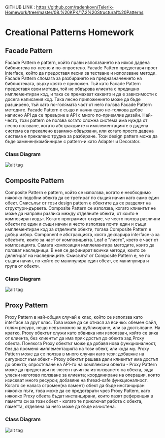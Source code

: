 GITHUB LINK : https://github.com/radenkovn/Telerik-Homework/tree/master/08.%20KPK/17.2%20Structural%20Patterns


Creational Patterns Homework
====================

Facade Pattern
---------------------

Facade Pattern е pattern, който прави използването на някоя дадена библиотека по-лесно и по-опростено. Facade Pattern предоставя прост interface, който да предоставя лесни за тестване и използване методи. Facade Pattern спомага за разбирането на предназначението на библиотеката, върху която е приложен. Тъй като Facade Pattern предоставя свои методи, той не обвързва клиента с предишно имплементиран код, и така се премахват каквито и да е зависимости с досега написания код. Така лесно приложението може да бъде разширено, тъй като по-голямата част от него ползва Facade Pattern методите. Facade Pattern е също и начин едно не-толкова добре написно API да се превърне в API с много по-приемлив дизайн. Най-често, този pattern се ползва когато сложна система има нужда от лесно ползване, когато абстракциите и имплементациите в дадена система са прекалено взаимно-обвързани, или когато просто дадена система е прекалено трудна за разбиране. Този design pattern може да бъде заменен/комбиниран с pattern-и като Adapter и Decorator.


### Class Diagram

![alt tag](http://i.imgur.com/gi7zrz3.png)


Composite Pattern
---------------------

Composite Pattern e pattern, който се използва, когато е необходимо няколко подобни обекта да се третират по същия начин като само един обект. Смисълът от този design pattern e обектите да се разделят на структури-дървета. Composite Pattern се използва, когато клиентът не може да направи разлика между отделните обекти, от които е композиран кодът. Когато програмист открие, че често ползва различни обекти по един и същи начин и често използва почти един и същи имплементиран код за отделните обекти, тогава Composite Pattern е добър избор. Component e абстракцията, която декларира interface-а за обектите, които за част от композицията. Leaf е "листо", което е част от композицията. Самата композиция имплементира методите, които да ползват наследници. В нея се дефинират всички методи, които се делегират на наследниците. Смисълът от Composite Pattern е, че по същия начин, по който се манипулира един обект, се манипулира и група от обекти.   


### Class Diagram

![alt tag](http://i.imgur.com/oG8vsa5.png)


Proxy Pattern
---------------------

Proxy Pattern в най-общия случай е клас, който се използва като interface за друг клас. Това може да се отнася за всичко: обемен файл, голям ресурс, нещо невъзможно за дубликиране, или за достъпване. На кратко, Proxy обектът служи като обвивка или използвач, който се вика от клиента, без клиентът да има пряк достъп до обекта зад Proxy обекта. Понякога Proxy обектът може да добавя нова функционалност, без да променя имплементацията на този обект, или кода му. Proxy Pattern може да се ползва в много случаи като тези: добавяне на сигурност към обект - Proxy обектът решава дали клиентът има достъп до обекта; опростяване на API-то на комплексни обекти - Proxy Pattern може да предостави по-лесен начин за използването на обекта, зада улесни неготово ползване за клиента; координиране на операции, които изискват много ресурси; добавяне на thread-safe функционалност. Когато се налага огромен(на памент) обект да бъде инстанциран няколко пъти, това може да се предотврати чрез Proxy Pattern, като няколко Proxy обекта бъдат инстанцирани, които пазят референция в паметта си за този обект - когато те приключат работа с обекта, паметта, отделена за него може да бъде изчистена.


### Class Diagram

![alt tag](http://i.imgur.com/U3lRDR4.png)